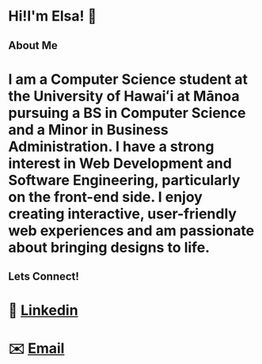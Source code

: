 # Hi!I'm Elsa! 👋

## About Me

# I am a Computer Science student at the University of Hawaiʻi at Mānoa pursuing a BS in Computer Science and a Minor in Business Administration. I have a strong interest in Web Development and Software Engineering, particularly on the front-end side. I enjoy creating interactive, user-friendly web experiences and am passionate about bringing designs to life.

## Lets Connect!
# 🔗 [Linkedin](https://www.linkedin.com/in/elsawong1)
# ✉️ [Email](mailto:elsawong@hawaii.edu)
